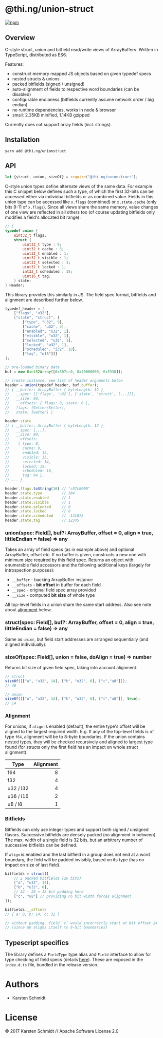 # @thi.ng/union-struct

[![npm](https://img.shields.io/npm/v/@thi.ng/unionstruct.svg)](https://www.npmjs.com/package/@thi.ng/unionstruct)

## Overview

C-style struct, union and bitfield read/write views of ArrayBuffers. Written in
TypeScript, distributed as ES6.

Features:

- construct memory mapped JS objects based on given typedef specs
- nested structs & unions
- packed bitfields (signed / unsigned)
- auto-alignment of fields to respective word boundaries (can be disabled)
- configurable endianess (bitfields currently assume network order / big endian)
- no runtime dependencies, works in node & browser
- small: 2.35KB minified, 1.14KB gzipped

Currently does not support array fields (incl. strings).

## Installation

```
yarn add @thi.ng/unionstruct
```

## API

```js
let {struct, union, sizeOf} = require("@thi.ng/unionstruct");
```

C-style union types define alternate views of the same data. For example this C
snippet below defines such a type, of which the first 32-bits can be accessed
either via individual bitfields or as combined value. Fields in this union type
can be accessed like `x.flags` (combined) or `x.state.cache` (only bits 9-11 of
`x.flags`). Since all views share the same memory, value changes of one
view are reflected in all others too (of course updating bitfields only modifies
a field's allocated bit range).

```c
// C
typedef union {
    uint32_t flags;
    struct {
        uint32_t type : 9;
        uint32_t cache : 3;
        uint32_t enabled : 1;
        uint32_t visible : 1;
        uint32_t selected : 1;
        uint32_t locked : 1;
        int32_t scheduled : 18;
        uint16_t tag;
    } state;
} Header;
```

This library provides this similarly in JS. The field spec format,
bitfields and alignment are described further below.

```js
typedef_header = [
    ["flags", "u32"],
    ["state", "struct", [
        ["type", "u32", 9],
        ["cache", "u32", 3],
        ["enabled", "u32", 1],
        ["visible", "u32", 1],
        ["selected", "u32", 1],
        ["locked", "u32", 1],
        ["scheduled", "i32", 18],
        ["tag", "u16"]]]
];

// pre-loaded binary data
buf = new Uint32Array([0x807cc0, 0x40000000, 0x3930]);

// create instance, see list of header arguments below
header = union(typedef_header, buf.buffer);
// { __buffer: ArrayBuffer { byteLength: 12 },
//   __spec: [['flags', 'u32'], ['state', 'struct', [...]]],
//   __size: 80,
//   __offsets: { flags: 0, state: 0 },
//   flags: [Getter/Setter],
//   state: [Getter] }

header.state
// { __buffer: ArrayBuffer { byteLength: 12 },
//   __spec: [...],
//   __size: 80,
//   __offsets:
//    { type: 0,
//      cache: 9,
//      enabled: 12,
//      visible: 13,
//      selected: 14,
//      locked: 15,
//      scheduled: 16,
//      tag: 64 },
// ... }

header.flags.toString(16) // "c07c8000"
header.state.type         // 384
header.state.enabled      // 1
header.state.visible      // 1
header.state.selected     // 0
header.state.locked       // 0
header.state.scheduled    // -131072
header.state.tag          // 12345
```

### union(spec: Field[], buf?: ArrayBuffer, offset = 0, align = true, littleEndian = false) => any

Takes an array of field specs (as in example above) and optional ArrayBuffer,
offset etc. If no buffer is given, constructs a new one with minimum size
required by this field spec. Returns an object with enumerable field accessors
and the following additional keys (largely for introspection purposes):

- `__buffer` - backing ArrayBuffer instance
- `__offsets` - **bit offset** in buffer for each field
- `__spec` - original field spec array provided
- `__size` - computed **bit size** of whole type

All top-level fields in a union share the same start address.
Also see note about [alignment](#alignment) below.

### struct(spec: Field[], buf?: ArrayBuffer, offset = 0, align = true, littleEndian = false) => any

Same as `union`, but field start addresses are arranged sequentially (and aligned individually).

### sizeOf(spec: Field[], union = false, doAlign = true) => number

Returns bit size of given field spec, taking into account alignment.

```js
// struct
sizeOf([["a", "u32", 14], ["b", "u32", 6], ["c","u8"]]);
// 40

// union
sizeOf([["a", "u32", 14], ["b", "u32", 6], ["c","u8"]], true);
// 14

```
### Alignment

For unions, if `align` is enabled (default), the entire type's offset will be
aligned to the largest required width. E.g. If any of the top-level fields is
of type `f64`, alignment will be to 8-byte boundaries. If the union contains
nested types, they will be checked recursively and aligned to largest type
found (for structs only the first field has an impact on whole struct
alignment).

| Type      | Alignment |
|-----------|----------:|
| f64       | 8         |
| f32       | 4         |
| u32 / i32 | 4         |
| u16 / i16 | 2         |
| u8 / i8   | 1         |

### Bitfields

Bitfields can only use integer types and support both signed / unsigned
flavors. Successive bitfields are densely packed (no alignment in between). The
max. width of a single field is 32 bits, but an arbitrary number of successive
bitfields can be defined.

If `align` is enabled and the last bitfield in a group does not end at a word
boundary, the field will be padded invisibly, based on its type (has no impact
on size of last field).

```js
bitfields = struct([
    // 2 packed bitfields (20 bits)
    ["a", "u32", 14],
    ["b", "u32", 6],
    // 32 - 20 = 12 bit padding here
    ["c", "u8"] // providing no bit width forces alignment
]);

bitfields.__offsets
// { a: 0, b: 14, c: 32 }

// without padding, field `c` would incorrectly start at bit offset 24
// (since u8 aligns itself to 8-bit boundaries)
```

## Typescript specifics

The library defines a `FieldType` type alias and `Field` interface to allow for
type checking of field specs (details [here](https://github.com/thi-ng/unionstruct/blob/master/src/index.ts)).
These are exposed in the `index.d.ts` file, bundled in the release version.

# Authors

- Karsten Schmidt

# License

&copy; 2017 Karsten Schmidt // Apache Software License 2.0